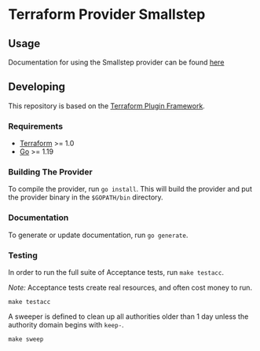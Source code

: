 # Terraform Provider Smallstep

## Usage

Documentation for using the Smallstep provider can be found [here](https://registry.terraform.io/providers/smallstep/smallstep)

## Developing

This repository is based on the [Terraform Plugin Framework](https://github.com/hashicorp/terraform-plugin-framework).

### Requirements

- [Terraform](https://www.terraform.io/downloads.html) >= 1.0
- [Go](https://golang.org/doc/install) >= 1.19

### Building The Provider

To compile the provider, run `go install`. This will build the provider and put the provider binary in the `$GOPATH/bin` directory.

### Documentation

To generate or update documentation, run `go generate`.

### Testing
In order to run the full suite of Acceptance tests, run `make testacc`.

*Note:* Acceptance tests create real resources, and often cost money to run.

```shell
make testacc
```

A sweeper is defined to clean up all authorities older than 1 day unless the authority domain begins with `keep-`.

```shell
make sweep
```
